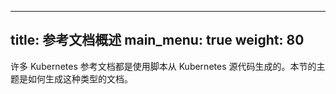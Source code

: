 <!--
---
title: Reference docs overview
main_menu: true
weight: 80
---
-->

---
title: 参考文档概述
main_menu: true
weight: 80
---

<!--
Much of the Kubernetes reference documentation is generated from Kubernetes
source code, using scripts. The topics in this section document how to generate
this type of content.
-->

许多 Kubernetes 参考文档都是使用脚本从 Kubernetes 源代码生成的。本节的主题是如何生成这种类型的文档。

